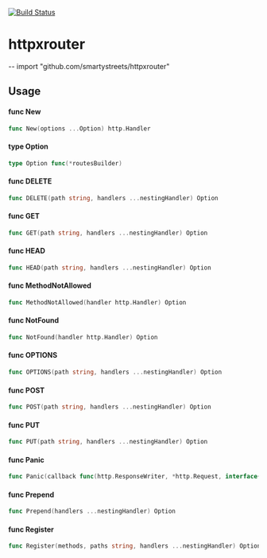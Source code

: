 [![Build Status](https://travis-ci.org/smartystreets/httpxrouter.svg?branch=master)](https://travis-ci.org/smartystreets/httpxrouter)

# httpxrouter
--
    import "github.com/smartystreets/httpxrouter"


## Usage

#### func  New

```go
func New(options ...Option) http.Handler
```

#### type Option

```go
type Option func(*routesBuilder)
```


#### func  DELETE

```go
func DELETE(path string, handlers ...nestingHandler) Option
```

#### func  GET

```go
func GET(path string, handlers ...nestingHandler) Option
```

#### func  HEAD

```go
func HEAD(path string, handlers ...nestingHandler) Option
```

#### func  MethodNotAllowed

```go
func MethodNotAllowed(handler http.Handler) Option
```

#### func  NotFound

```go
func NotFound(handler http.Handler) Option
```

#### func  OPTIONS

```go
func OPTIONS(path string, handlers ...nestingHandler) Option
```

#### func  POST

```go
func POST(path string, handlers ...nestingHandler) Option
```

#### func  PUT

```go
func PUT(path string, handlers ...nestingHandler) Option
```

#### func  Panic

```go
func Panic(callback func(http.ResponseWriter, *http.Request, interface{})) Option
```

#### func  Prepend

```go
func Prepend(handlers ...nestingHandler) Option
```

#### func  Register

```go
func Register(methods, paths string, handlers ...nestingHandler) Option
```

